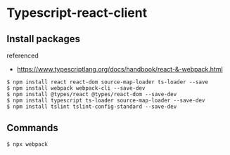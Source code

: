# Typescript-react-client

## Install packages

referenced
- https://www.typescriptlang.org/docs/handbook/react-&-webpack.html


```
$ npm install react react-dom source-map-loader ts-loader --save
$ npm install webpack webpack-cli --save-dev
$ npm install @types/react @types/react-dom --save-dev 
$ npm install typescript ts-loader source-map-loader --save-dev
$ npm install tslint tslint-config-standard --save-dev
```

## Commands
```
$ npx webpack
```
